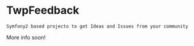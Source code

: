 TwpFeedback
========================

    Symfony2 based projecto to get Ideas and Issues from your community

More info soon!
